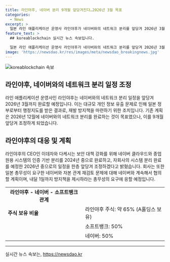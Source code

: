 ```yaml
---
title: 라인야후, 네이버 분리 9개월 앞당겨진다…2026년 3월 목표
categories:
  - News
excerpt: >
  일본 라인 애플리케이션 운영사 라인야후가 네이버와의 네트워크 분리를 앞당겨 2026년 3월까지 완료할 방침이다. 대규모 개인 정보 유출 문제로 인해 정부로부터 행정지도를 받은 라인야후는 이를 방지하기 위한 대책을 추진 중이며, 네이버와의 자본 관계 재검토 문제에 대해서도 협의할 계획이다. 현재 라인야후는 네이버와 소프트뱅크의 합작법인 A홀딩스에 의해 소유되고 있으며, 총무성이 요구한 방지책을 내달 1일까지 보고할 예정이다.
feature_text: >
  ## koreablockchain 실시간 뉴스 속보입니다.

  일본 라인 애플리케이션 운영사 라인야후가 네이버와의 네트워크 분리를 앞당겨 2026년 3월까지 완료할 방침이다. 대규모 개인 정보 유출 문제로 인해 정부로부터 행정지도를 받은 라인야후는 이를 방지하기 위한 대책을 추진 중이며, 네이버와의 자본 관계 재검토 문제에 대해서도 협의할 계획이다. 현재 라인야후는 네이버와 소프트뱅크의 합작법인 A홀딩스에 의해 소유되고 있으며, 총무성이 요구한 방지책을 내달 1일까지 보고할 예정이다.
image: 'https://newsdao.kr/res/images/meta/newsdao_breakingnews.jpg'
---
```


<p><img src="https://newsdao.kr/res/images/meta/newsdao_breakingnews.jpg" alt="koreablockchain 속보" /></p>

<h2 data-ke-size="size26">라인야후, 네이버와의 네트워크 분리 일정 조정</h2>

<p data-ke-size="size16">라인 애플리케이션 운영사인 라인야후는 네이버와의 네트워크 분리 일정을 앞당겨 2026년 3월까지 완료할 예정입니다. 이는 대규모 개인 정보 유출 문제로 인해 일본 정부로부터 행정지도를 받은 결과로, 재발 방지책을 마련하기 위한 조치입니다. 기존 계획은 2026년 12월에 네이버와의 네트워크 분리를 완료하는 것이 목표였으나, 이를 9개월 앞당겨 조정하게 되었습니다.</p>

<h2 data-ke-size="size24">라인야후의 대응 및 계획</h2>

<p data-ke-size="size16">라인야후의 CEO인 이데자와 다케시는 보안 대책 강화를 위해 네이버 클라우드와 종업원용 시스템의 인증 기반 분리를 2024년 중으로 완료하고, 자회사의 시스템 분리 완료를 예정한 2026년 중으로의 일정을 한층 앞당겨 조정하겠다고 밝혔습니다. 회사는 또한 일본 총무성이 요구한 네이버와 자본 관계 재검토 문제에 대해 네이버와 계속해서 협의할 계획이며, 내달 1일까지 방지책을 제시하라는 총무성의 요구에 응할 예정입니다.</p>

<table>
  <tr>
    <td style="text-align: center; height: 17px;"><b>라인야후 - 네이버 - 소프트뱅크 관계</b></td>
  </tr>
  <tr>
    <td><b>주식 보유 비율</b></td>
    <td>라인야후 주식: 약 65% (A홀딩스 보유)</td>
  </tr>
  <tr>
    <td></td>
    <td>소프트뱅크: 50%</td>
  </tr>
  <tr>
    <td></td>
    <td>네이버: 50%</td>
  </tr>
</table>

<hr>
실시간 뉴스 속보는, <a href="https://newsdao.kr" rel="dofollow">https://newsdao.kr</a>


